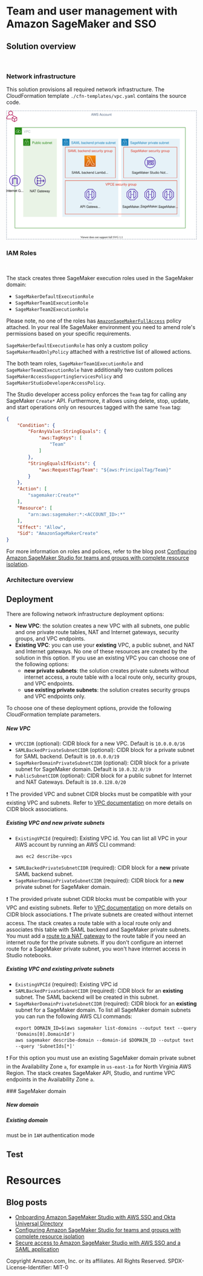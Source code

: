 # Team and user management with Amazon SageMaker and SSO

## Solution overview

![](design/solution-architecture.drawio.svg)

### Network infrastructure
This solution provisions all required network infrastructure. The CloudFormation template `./cfn-templates/vpc.yaml` contains the source code.

![](design/network-architecture.drawio.svg)

### IAM Roles

![](design/iam-roles-setup.drawio.svg)

The stack creates three SageMaker execution roles used in the SageMaker domain:
- `SageMakerDefaultExecutionRole`
- `SageMakerTeam1ExecutionRole`
- `SageMakerTeam2ExecutionRole`

Please note, no one of the roles has [`AmazonSageMakerFullAccess`](https://docs.aws.amazon.com/sagemaker/latest/dg/security-iam-awsmanpol.html) policy attached. In your real life SageMaker environment you need to amend role's permissions based on your specific requirements.

`SageMakerDefaultExecutionRole` has only a custom policy `SageMakerReadOnlyPolicy` attached with a restrictive list of allowed actions. 

The both team roles, `SageMakerTeam1ExecutionRole` and `SageMakerTeam2ExecutionRole` have additionally two custom polices `SageMakerAccessSupportingServicesPolicy` and `SageMakerStudioDeveloperAccessPolicy`.

The Studio developer access policy enforces the `Team` tag for calling any SageMaker `Create*` API. Furthermore, it allows using delete, stop, update, and start operations only on resources tagged with the same `Team` tag:
```json
{
    "Condition": {
        "ForAnyValue:StringEquals": {
            "aws:TagKeys": [
                "Team"
            ]
        },
        "StringEqualsIfExists": {
            "aws:RequestTag/Team": "${aws:PrincipalTag/Team}"
        }
    },
    "Action": [
        "sagemaker:Create*"
    ],
    "Resource": [
        "arn:aws:sagemaker:*:<ACCOUNT_ID>:*"
    ],
    "Effect": "Allow",
    "Sid": "AmazonSageMakerCreate"
}
```

For more information on roles and polices, refer to the blog post [Configuring Amazon SageMaker Studio for teams and groups with complete resource isolation](https://aws.amazon.com/fr/blogs/machine-learning/configuring-amazon-sagemaker-studio-for-teams-and-groups-with-complete-resource-isolation/).

### Architecture overview

## Deployment
There are following network infrastructure deployment options:
- **New VPC**: the solution creates a new VPC with all subnets, one public and one private route tables, NAT and Internet gateways, security groups, and VPC endpoints.
- **Existing VPC**: you can use your **existing** VPC, a public subnet, and NAT and Internet gateways. No one of these resources are created by the solution in this option. If you use an existing VPC you can choose one of the following options:
    - **new private subnets**: the solution creates private subnets without internet access, a route table with a local route only, security groups, and VPC endpoints.
    - **use existing private subnets**: the solution creates security groups and VPC endpoints only.

To choose one of these deployment options, provide the following CloudFormation template parameters.

##### New VPC
- `VPCCIDR` (optional): CIDR block for a new VPC. Default is `10.0.0.0/16`
- `SAMLBackedPrivateSubnetCIDR` (optional): CIDR block for a private subnet for SAML backend. Default is `10.0.0.0/19`
- `SageMakerDomainPrivateSubnetCIDR` (optional):  CIDR block for a private subnet for SageMaker domain. Default is `10.0.32.0/19`
- `PublicSubnetCIDR` (optional): CIDR block for a public subnet for Internet and NAT Gateways. Default is `10.0.128.0/20`

❗ The provided VPC and subnet CIDR blocks must be compatible with your existing VPC and subnets. Refer to [VPC documentation](https://docs.aws.amazon.com/vpc/latest/userguide/configure-your-vpc.html#vpc-sizing-ipv4) on more details on CIDR block associations.

##### Existing VPC and new private subnets
- `ExistingVPCId` (required): Existing VPC id. You can list all VPC in your AWS account by running an AWS CLI command: 
    ```
    aws ec2 describe-vpcs
    ```
- `SAMLBackedPrivateSubnetCIDR` (required): CIDR block for a **new** private SAML backend subnet.
- `SageMakerDomainPrivateSubnetCIDR` (required): CIDR block for a **new** private subnet for SageMaker domain.

❗ The provided private subnet CIDR blocks must be compatible with your VPC and existing subnets. Refer to [VPC documentation](https://docs.aws.amazon.com/vpc/latest/userguide/configure-your-vpc.html#vpc-sizing-ipv4) on more details on CIDR block associations.
❗ The private subnets are created without internet access. The stack creates a route table with a local route only and associates this table with SAML backend and SageMaker private subnets. You must add a [route to a NAT gateway](https://docs.aws.amazon.com/vpc/latest/userguide/vpc-nat-gateway.html#nat-gateway-create-route) to the route table if you need an internet route for the private subnets. If you don't configure an internet route for a SageMaker private subnet, you won't have internet access in Studio notebooks.

##### Existing VPC and existing private subnets
- `ExistingVPCId` (required): Existing VPC id
- `SAMLBackedPrivateSubnetCIDR` (required): CIDR block for an **existing** subnet. The SAML backend will be created in this subnet.
- `SageMakerDomainPrivateSubnetCIDR` (required): CIDR block for an **existing** subnet for a SageMaker domain. To list all SageMaker domain subnets you can run the following AWS CLI commands:
    ```
    export DOMAIN_ID=$(aws sagemaker list-domains --output text --query 'Domains[0].DomainId')
    aws sagemaker describe-domain --domain-id $DOMAIN_ID --output text --query 'SubnetIds[*]'
    ```
❗ For this option you must use an existing SageMaker domain private subnet in the Availability Zone `a`, for example in `us-east-1a` for North Virginia AWS Region. The stack creates SageMaker API, Studio, and runtime VPC endpoints in the Availability Zone `a`.

### SageMaker domain

##### New domain

##### Existing domain
must be in `IAM` authentication mode

## Test

# Resources

## Blog posts
- [Onboarding Amazon SageMaker Studio with AWS SSO and Okta Universal Directory](https://aws.amazon.com/fr/blogs/machine-learning/onboarding-amazon-sagemaker-studio-with-aws-sso-and-okta-universal-directory/)
- [Configuring Amazon SageMaker Studio for teams and groups with complete resource isolation](https://aws.amazon.com/fr/blogs/machine-learning/configuring-amazon-sagemaker-studio-for-teams-and-groups-with-complete-resource-isolation/)
- [Secure access to Amazon SageMaker Studio with AWS SSO and a SAML application](https://aws.amazon.com/blogs/machine-learning/secure-access-to-amazon-sagemaker-studio-with-aws-sso-and-a-saml-application/)

Copyright Amazon.com, Inc. or its affiliates. All Rights Reserved.
SPDX-License-Identifier: MIT-0
